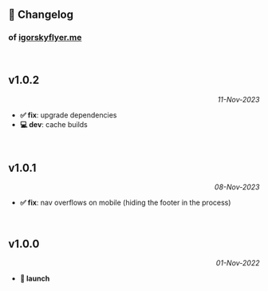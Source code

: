 ## 📒 Changelog

### of [igorskyflyer.me](https://igorskyflyer.me/)

<br>

## v1.0.2

<p align="right"><em>11-Nov-2023</em></p>

- **✅ fix**: upgrade dependencies
- **💻 dev**: cache builds

<br>

## v1.0.1

<p align="right"><em>08-Nov-2023</em></p>

- **✅ fix**: nav overflows on mobile (hiding the footer in the process)

<br>

## v1.0.0

<p align="right"><em>01-Nov-2022</em></p>

- **🚀 launch**
